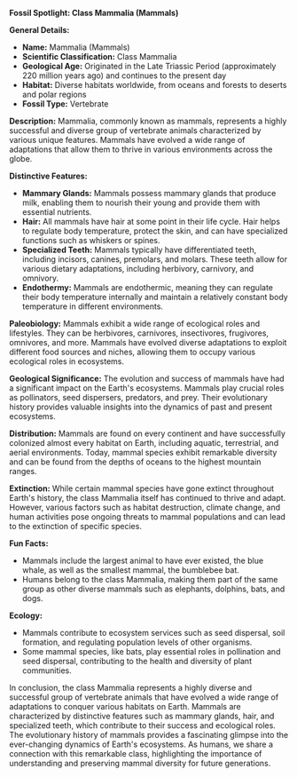 **Fossil Spotlight: Class Mammalia (Mammals)**

**General Details:**
- **Name:** Mammalia (Mammals)
- **Scientific Classification:** Class Mammalia
- **Geological Age:** Originated in the Late Triassic Period (approximately 220 million years ago) and continues to the present day
- **Habitat:** Diverse habitats worldwide, from oceans and forests to deserts and polar regions
- **Fossil Type:** Vertebrate

**Description:**
Mammalia, commonly known as mammals, represents a highly successful and diverse group of vertebrate animals characterized by various unique features. Mammals have evolved a wide range of adaptations that allow them to thrive in various environments across the globe.

**Distinctive Features:**
- **Mammary Glands:** Mammals possess mammary glands that produce milk, enabling them to nourish their young and provide them with essential nutrients.
- **Hair:** All mammals have hair at some point in their life cycle. Hair helps to regulate body temperature, protect the skin, and can have specialized functions such as whiskers or spines.
- **Specialized Teeth:** Mammals typically have differentiated teeth, including incisors, canines, premolars, and molars. These teeth allow for various dietary adaptations, including herbivory, carnivory, and omnivory.
- **Endothermy:** Mammals are endothermic, meaning they can regulate their body temperature internally and maintain a relatively constant body temperature in different environments.

**Paleobiology:**
Mammals exhibit a wide range of ecological roles and lifestyles. They can be herbivores, carnivores, insectivores, frugivores, omnivores, and more. Mammals have evolved diverse adaptations to exploit different food sources and niches, allowing them to occupy various ecological roles in ecosystems.

**Geological Significance:**
The evolution and success of mammals have had a significant impact on the Earth's ecosystems. Mammals play crucial roles as pollinators, seed dispersers, predators, and prey. Their evolutionary history provides valuable insights into the dynamics of past and present ecosystems.

**Distribution:**
Mammals are found on every continent and have successfully colonized almost every habitat on Earth, including aquatic, terrestrial, and aerial environments. Today, mammal species exhibit remarkable diversity and can be found from the depths of oceans to the highest mountain ranges.

**Extinction:**
While certain mammal species have gone extinct throughout Earth's history, the class Mammalia itself has continued to thrive and adapt. However, various factors such as habitat destruction, climate change, and human activities pose ongoing threats to mammal populations and can lead to the extinction of specific species.

**Fun Facts:**
- Mammals include the largest animal to have ever existed, the blue whale, as well as the smallest mammal, the bumblebee bat.
- Humans belong to the class Mammalia, making them part of the same group as other diverse mammals such as elephants, dolphins, bats, and dogs.

**Ecology:**
- Mammals contribute to ecosystem services such as seed dispersal, soil formation, and regulating population levels of other organisms.
- Some mammal species, like bats, play essential roles in pollination and seed dispersal, contributing to the health and diversity of plant communities.

In conclusion, the class Mammalia represents a highly diverse and successful group of vertebrate animals that have evolved a wide range of adaptations to conquer various habitats on Earth. Mammals are characterized by distinctive features such as mammary glands, hair, and specialized teeth, which contribute to their success and ecological roles. The evolutionary history of mammals provides a fascinating glimpse into the ever-changing dynamics of Earth's ecosystems. As humans, we share a connection with this remarkable class, highlighting the importance of understanding and preserving mammal diversity for future generations.